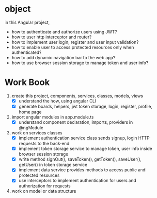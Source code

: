 # object

in this Angular project,
- how to authenticate and authorize users using JWT?
- how to user http interceptor and router?
- how to implement user login, register and user input validation?
- how to enable user to access protected resources only when authenticated?
- how to add dynamic navigation bar to the web app?
- how to use browser session storage to manage token and user info?

# Work Book

1. create this project, components, services, classes, models, views
    - [X] understand the how, using angular CLI
    - [X] generate boards, helpers, jwt token storage, login, register, profile, home page
2. import angular modules in app.module.ts
    - [X] understand component declaration, imports, providers in @ngModule
3. work on services classes
    - [X] implement authentication service class sends signup, login HTTP requests to the back-end
    - [X] implement token storage service to manage token, user info inside browser session storage
    - [X] write method signOut(), saveToken(), getToken(), saveUser(), getUser() in token storage service
    - [X] implement data service provides methods to access public and protected resources
    - [X] use interceptors to implement authentication for users and authorization for requests
4. work on model or data structure